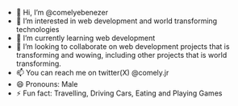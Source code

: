 - 👋 Hi, I’m @comelyebenezer
- 👀 I’m interested in web development and world transforming technologies
- 🌱 I’m currently learning web development
- 💞️ I’m looking to collaborate on web development projects that is transforming and wowing, including other projects that is world transforming.
- 📫 You can reach me on twitter(X) @comely.jr
- 😄 Pronouns: Male
- ⚡ Fun fact: Travelling, Driving Cars, Eating and Playing Games

<!---
comelyebenezer/comelyebenezer is a ✨ special ✨ repository because its `README.md` (this file) appears on your GitHub profile.
You can click the Preview link to take a look at your changes.
--->
